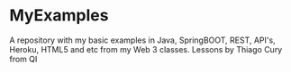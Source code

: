 # MyExamples
A repository with my basic examples in Java, SpringBOOT, REST, API's, Heroku, HTML5 and etc from my Web 3 classes.
Lessons by Thiago Cury from QI
